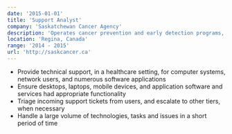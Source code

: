 ```yaml
---
date: '2015-01-01'
title: 'Support Analyst'
company: 'Saskatchewan Cancer Agency'
description: 'Operates cancer prevention and early detection programs, conducts innovative research and provides safe, patient and family-centred care at two cancer centres in Saskatchewan, Canada.'
location: 'Regina, Canada'
range: '2014 - 2015'
url: 'http://saskcancer.ca'
---
```


- Provide technical support, in a healthcare setting, for computer systems, network users, and numerous software applications
- Ensure desktops, laptops, mobile devices, and application software and services had appropriate functionality
- Triage incoming support tickets from users, and escalate to other tiers, when necessary
- Handle a large volume of technologies, tasks and issues in a short period of time
